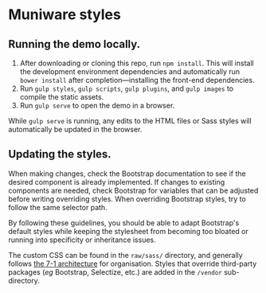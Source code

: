 # Muniware styles

## Running the demo locally.
1. After downloading or cloning this repo, run `npm install`. This will install the development environment dependencies and automatically run `bower install` after completion—installing the front-end dependencies.
2. Run `gulp styles`, `gulp scripts`, `gulp plugins`, and `gulp images` to compile the static assets.
3. Run `gulp serve` to open the demo in a browser.

While `gulp serve` is running, any edits to the HTML files or Sass styles will automatically be updated in the browser.

## Updating the styles.
When making changes, check the Bootstrap documentation to see if the desired component is already implemented. If changes to existing components are needed, check Bootstrap for variables that can be adjusted before writing overriding styles. When overriding Bootstrap styles, try to follow the same selector path.

By following these guidelines, you should be able to adapt Bootstrap's default styles while keeping the stylesheet from becoming too bloated or running into specificity or inheritance issues.

The custom CSS can be found in the `raw/sass/` directory, and generally follows [the 7-1 architecture](https://sass-guidelin.es/#architecture) for organisation. Styles that override third-party packages (_eg_ Bootstrap, Selectize, etc.) are added in the `/vendor` sub-directory.
